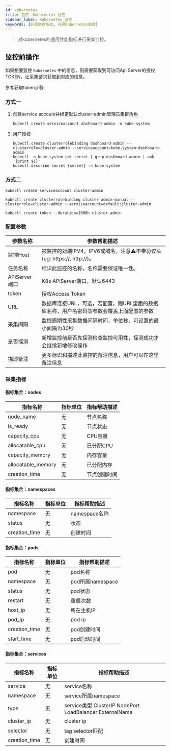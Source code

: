 ```yaml
---
id: kubernetes
title: 监控：Kubernetes 监控      
sidebar_label: Kubernetes 监控
keywords: [开源监控系统, 开源Kubernetes监控]
---
```


> 对kubernetes的通用性能指标进行采集监控。

## 监控前操作

如果想要监控 `Kubernetes` 中的信息，则需要获取到可访问Api Server的授权TOKEN，让采集请求获取到对应的信息。

参考获取token步骤

### 方式一

1. 创建service account并绑定默认cluster-admin管理员集群角色

    ```kubectl create serviceaccount dashboard-admin -n kube-system```

2. 用户授权

    ```shell
    kubectl create clusterrolebinding dashboard-admin --clusterrole=cluster-admin --serviceaccount=kube-system:dashboard-admin
    kubectl -n kube-system get secret | grep dashboard-admin | awk '{print $1}'
    kubectl describe secret {secret} -n kube-system
    ```

### 方式二

```shell
kubectl create serviceaccount cluster-admin

kubectl create clusterrolebinding cluster-admin-manual --clusterrole=cluster-admin --serviceaccount=default:cluster-admin

kubectl create token --duration=1000h cluster-admin

```

### 配置参数

|    参数名称     |                        参数帮助描述                        |
|-------------|------------------------------------------------------|
| 监控Host      | 被监控的对端IPV4，IPV6或域名。注意⚠️不带协议头(eg: https://, http://)。 |
| 任务名称        | 标识此监控的名称，名称需要保证唯一性。                                  |
| APiServer端口 | K8s APiServer端口，默认6443                               |
| token       | 授权Access Token                                       |
| URL         | 数据库连接URL，可选，若配置，则URL里面的数据库名称，用户名密码等参数会覆盖上面配置的参数      |
| 采集间隔        | 监控周期性采集数据间隔时间，单位秒，可设置的最小间隔为30秒                       |
| 是否探测        | 新增监控前是否先探测检查监控可用性，探测成功才会继续新增修改操作                     |
| 描述备注        | 更多标识和描述此监控的备注信息，用户可以在这里备注信息                          |

### 采集指标

#### 指标集合：nodes

|        指标名称        | 指标单位 | 指标帮助描述 |
|--------------------|------|--------|
| node_name          | 无    | 节点名称   |
| is_ready           | 无    | 节点状态   |
| capacity_cpu       | 无    | CPU容量  |
| allocatable_cpu    | 无    | 已分配CPU |
| capacity_memory    | 无    | 内存容量   |
| allocatable_memory | 无    | 已分配内存  |
| creation_time      | 无    | 节点创建时间 |

#### 指标集合：namespaces

|     指标名称      | 指标单位 |   指标帮助描述    |
|---------------|------|-------------|
| namespace     | 无    | namespace名称 |
| status        | 无    | 状态          |
| creation_time | 无    | 创建时间        |

#### 指标集合：pods

|     指标名称      | 指标单位 |     指标帮助描述     |
|---------------|------|----------------|
| pod           | 无    | pod名称          |
| namespace     | 无    | pod所属namespace |
| status        | 无    | pod状态          |
| restart       | 无    | 重启次数           |
| host_ip       | 无    | 所在主机IP         |
| pod_ip        | 无    | pod ip         |
| creation_time | 无    | pod创建时间        |
| start_time    | 无    | pod启动时间        |

#### 指标集合：services

|     指标名称      | 指标单位 |                         指标帮助描述                         |
|---------------|------|--------------------------------------------------------|
| service       | 无    | service名称                                              |
| namespace     | 无    | service所属namespace                                     |
| type          | 无    | service类型 ClusterIP NodePort LoadBalancer ExternalName |
| cluster_ip    | 无    | cluster ip                                             |
| selector      | 无    | tag selector匹配                                         |
| creation_time | 无    | 创建时间                                                   |
